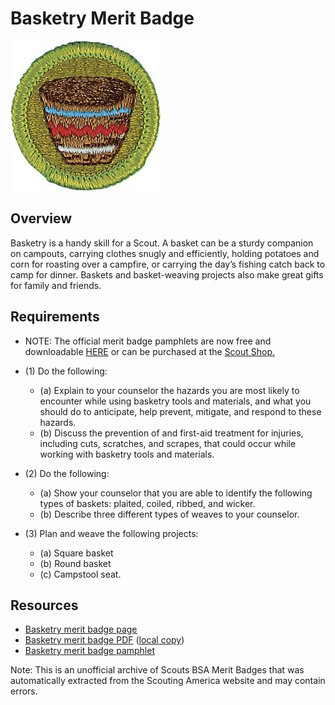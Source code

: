 

# Basketry Merit Badge

![Basketry Merit Badge](images/basketry-merit-badge.jpg)

## Overview



Basketry is a handy skill for a Scout. A basket can be a sturdy companion on campouts, carrying clothes snugly and efficiently, holding potatoes and corn for roasting over a campfire, or carrying the day’s fishing catch back to camp for dinner. Baskets and basket-weaving projects also make great gifts for family and friends.

## Requirements

* NOTE:  The official merit badge pamphlets are now free and downloadable  [HERE](https://filestore.scouting.org/filestore/Merit_Badge_ReqandRes/Pamphlets/Basketry.pdf) or can be purchased at the [Scout Shop.](https://www.scoutshop.org/)
* (1) Do the following:
    * (a) Explain to your counselor the hazards you are most likely to encounter while using basketry tools and materials, and what you should do to anticipate, help prevent, mitigate, and respond to these hazards.
    * (b) Discuss the prevention of and first-aid treatment for injuries, including cuts, scratches, and scrapes, that could occur while working with basketry tools and materials.


* (2) Do the following:
    * (a) Show your counselor that you are able to identify the following types of baskets: plaited, coiled, ribbed, and wicker.
    * (b) Describe three different types of weaves to your counselor.


* (3) Plan and weave the following projects:
    * (a) Square basket
    * (b) Round basket
    * (c) Campstool seat.




## Resources

- [Basketry merit badge page](https://www.scouting.org/merit-badges/basketry/)
- [Basketry merit badge PDF](https://filestore.scouting.org/filestore/Merit_Badge_ReqandRes/Pamphlets/Basketry.pdf) ([local copy](files/basketry-merit-badge.pdf))
- [Basketry merit badge pamphlet](https://www.scoutshop.org/basketry-merit-badge-pamphlet-659873.html)

Note: This is an unofficial archive of Scouts BSA Merit Badges that was automatically extracted from the Scouting America website and may contain errors.